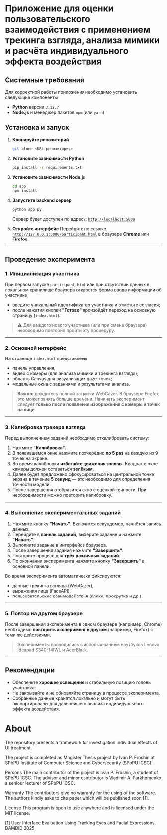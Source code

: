 # Приложение для оценки пользовательского взаимодействия с применением трекинга взгляда, анализа мимики и расчёта индивидуального эффекта воздействия

## Системные требования

Для корректной работы приложения необходимо установить следующие компоненты
- **Python** версии `3.12.7`
- **Node.js** и менеджер пакетов `npm` (или `yarn`)

## Установка и запуск
1. **Клонируйте репозиторий**
    ```bash
    git clone <URL-репозитория>
    ```
2. **Установите зависимости Python**
    ```bash
    pip install -r requirements.txt
    ```
3. **Установите зависимости Node.js**
    ```bash
    cd app
    npm install
    ```
4. **Запустите backend сервер**
    ```bash
    python app.py
    ```
    Сервер будет доступен по адресу: [`http://localhost:5000`](http://localhost:5000)

5. **Откройте интерфейс**
    Перейдите по ссылке [`http://127.0.0.1:5000/participant.html`](http://127.0.0.1:5000/participant.html) в браузере **Chrome** или **Firefox**.

---

## Проведение эксперимента

### 1. Инициализация участника
При первом запуске `participant.html` или при отсутствии данных в локальном хранилище браузера откроется форма ввода информации об участнике
- введите уникальный идентификатор участника и отметьте согласия;
- после нажатия кнопки **"Готово"** произойдёт переход на основную страницу (`index.html`).

> ⚠️ Для каждого нового участника (или при смене браузера) необходимо повторно пройти эту процедуру.

---

### 2. Основной интерфейс
На странице `index.html` представлены
- панель управления;
- видео с камеры (для анализа мимики и трекинга взгляда);
- область Canvas для визуализации gaze-точек;
- модальные окна с заданиями и результатами анализа.

> **Важно:** дождитесь полной загрузки WebGazer. В браузере Firefox это может занять больше времени. Начинать эксперимент следует **только после появления изображения с камеры и точек на лице**.

---

### 3. Калибровка трекера взгляда
Перед выполнением заданий необходимо откалибровать систему:

1. Нажмите **"Калибровка"**.
2. В появившемся окне нажмите поочерёдно **по 5 раз** на каждую из 9 точек на экране.
3. Во время калибровки **избегайте движения головы**. Квадрат в окне камеры должен оставаться **зелёным**.
4. Далее будет предложено сфокусироваться на центральной точке экрана в течение **5 секунд** — это необходимо для определения точности модели.
5. После завершения отобразится окно с оценкой точности. При необходимости можно повторить калибровку.

---

### 4. Выполнение экспериментальных заданий
1. Нажмите кнопку **"Начать"**. Включится секундомер, начнётся запись данных.
2. Перейдите в **панель заданий**, выберите задание и нажмите **"Начать"**.
3. Выполните задание в интерфейсе браузера.
4. После завершения задания нажмите **"Завершить"**.
5. Повторите процесс для **трёх различных заданий**.
6. По окончании эксперимента нажмите кнопку **"Завершить"** в основной панели.

Во время эксперимента автоматически фиксируются:
- данные трекинга взгляда (WebGazer),
- выражения лица (FaceAPI),
- пользовательские взаимодействия (клики, прокрутка и др.).

---

### 5. Повтор на другом браузере
После завершения эксперимента в одном браузере (например, Chrome) необходимо **повторить эксперимент в другом** (например, Firefox) с теми же действиями.

> Эксперименты проводились с использованием ноутбуков Lenovo Ideapad S340-14IWL и AcerBlack.
---

## Рекомендации
- Обеспечьте **хорошее освещение** и стабильную позицию головы участника.
- Не закрывайте и не обновляйте страницу в процессе эксперимента.
- Собранные данные хранятся локально и могут быть экспортированы для дальнейшего анализа индивидуального эффекта воздействия.

# About
The repository presents a framework for investigation individual effects of UI treatment.

The project is completed as Magister Thesis project by Ivan P. Eroshin at SPbPU Institute of Computer Science and Cybersecurity (SPbPU ICSC).

Persons
The main contributor of the project is Ivan P. Eroshin, a student of SPbPU ICSC.
The advisor and minor contributor is Vladimir A. Parkhomenko a seniour lecturer of SPbPU ICSC. 

Warranty
The contributors give no warranty for the using of the software. The authors kindly asks to cite paper which will be published soon [1].

License
This program is open to use anywhere and is licensed under the MIT license.

[1] User Interface Evaluation Using Tracking Eyes and Facial Expressions, DAMDID 2025
